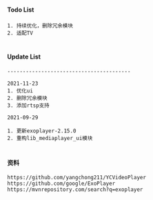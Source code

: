 #
#### Todo List
```
1. 持续优化，删除冗余模块
2. 适配TV
```

#
#### Update List
```
----------------------------------------

2021-11-23
1. 优化ui
2. 删除冗余模块
3. 添加rtsp支持

2021-09-29

1. 更新exoplayer-2.15.0
2. 重构lib_mediaplayer_ui模块
```
#
#### 资料
```
https://github.com/yangchong211/YCVideoPlayer
https://github.com/google/ExoPlayer
https://mvnrepository.com/search?q=exoplayer
```